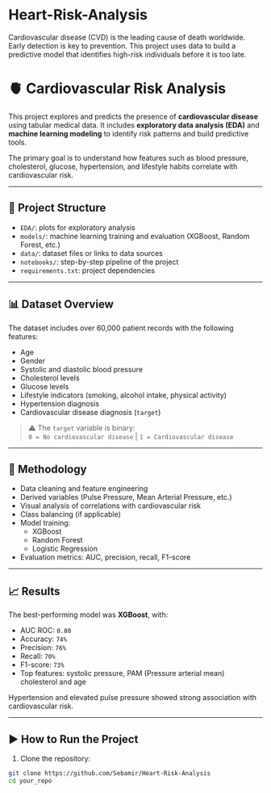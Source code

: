 # Heart-Risk-Analysis
Cardiovascular disease (CVD) is the leading cause of death worldwide. Early detection is key to prevention. This project uses data to build a predictive model that identifies high-risk individuals before it is too late.

# 🫀 Cardiovascular Risk Analysis

This project explores and predicts the presence of **cardiovascular disease** using tabular medical data. It includes **exploratory data analysis (EDA)** and **machine learning modeling** to identify risk patterns and build predictive tools.

The primary goal is to understand how features such as blood pressure, cholesterol, glucose, hypertension, and lifestyle habits correlate with cardiovascular risk.

---

## 📁 Project Structure

- `EDA/`: plots for exploratory analysis
- `models/`: machine learning training and evaluation (XGBoost, Random Forest, etc.)
- `data/`: dataset files or links to data sources
- `notebooks/`: step-by-step pipeline of the project
- `requirements.txt`: project dependencies

---

## 📊 Dataset Overview

The dataset includes over 60,000 patient records with the following features:

- Age
- Gender
- Systolic and diastolic blood pressure
- Cholesterol levels
- Glucose levels
- Lifestyle indicators (smoking, alcohol intake, physical activity)
- Hypertension diagnosis
- Cardiovascular disease diagnosis (`target`)

> ⚠️ The `target` variable is binary:  
> `0 = No cardiovascular disease` | `1 = Cardiovascular disease`

---

## 🧠 Methodology

- Data cleaning and feature engineering
- Derived variables (Pulse Pressure, Mean Arterial Pressure, etc.)
- Visual analysis of correlations with cardiovascular risk
- Class balancing (if applicable)
- Model training:
  - XGBoost 
  - Random Forest
  - Logistic Regression
- Evaluation metrics: AUC, precision, recall, F1-score

---

## 📈 Results

The best-performing model was **XGBoost**, with:

- AUC ROC: `0.80`
- Accuracy: `74%`
- Precision: `76%`
- Recall: `70%`
- F1-score: `73%`
- Top features: systolic pressure, PAM (Pressure arterial mean) cholesterol and age

Hypertension and elevated pulse pressure showed strong association with cardiovascular risk.

---

## ▶️ How to Run the Project

1. Clone the repository:

```bash
git clone https://github.com/Sebamir/Heart-Risk-Analysis
cd your_repo
